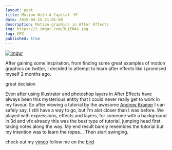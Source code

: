 ```yaml
---
layout: post
title: Motion With A Capital 'M'
date: 2018-04-25 21:01:00
description: Motion graphics in After Effects
img: https://i.imgur.com/3LjEN4s.jpg 
tag: VFX
published: true
---
```

[![Imgur](https://i.imgur.com/3LjEN4s.jpg)](https://vimeo.com/259756420)

After gaining some inspiration, from finding some great examples of motion graphics on twitter, I decided to attempt to learn after effects like i promised myself 2 months ago. 

great decision

Even after using Illustrator and photoshop layers in After Effects have always been this mysterious entity that I could never really get to work in my favour. So after viewing a tutorial by the awesome [Andrew Kramer](http://www.videocopilot.net/) I can safely say, I still have a way to go, but I'm alot closer than I was before. We played with expressions, effects and layers, for someone with a background in 3d and vfx already this was the best type of tutorial, jumping head first taking notes along the way. My end result barely resembles the tutorial but my intention was to learn the ropes... Then start swinging.

check out my [vimeo](https://vimeo.com/259756420)
follow me on the [bird](https://twitter.com/mvsesvm)